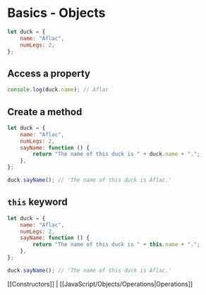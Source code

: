 # Basics - Objects

```js
let duck = {
	name: "Aflac",
	numLegs: 2,
};
```

## Access a property

```js
console.log(duck.name); // Aflac
```

## Create a method

```js
let duck = {
	name: "Aflac",
	numLegs: 2,
	sayName: function () {
		return "The name of this duck is " + duck.name + ".";
	},
};

duck.sayName(); // 'The name of this duck is Aflac.'
```

## `this` keyword

```js
let duck = {
	name: "Aflac",
	numLegs: 2,
	sayName: function () {
		return "The name of this duck is " + this.name + ".";
	},
};

duck.sayName(); // 'The name of this duck is Aflac.'
```

[[Constructors]] | [[JavaScript/Objects/Operations|Operations]]
